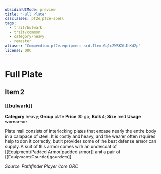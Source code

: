 ```yaml
---
obsidianUIMode: preview
title: "Full Plate"
cssclasses: pf2e,pf2e-spell
tags:
  - trait/bulwark
  - trait/common
  - category/heavy
  - remaster
aliases: "Compendium.pf2e.equipment-srd.Item.Gq1cZWSKOtJhKd2p"
license: ORC
---
```

# Full Plate
## Item 2
### [[bulwark]]

**Category** heavy; **Group** plate
**Price** 30 gp; 
**Bulk** 4; **Size** med
**Usage** wornarmor

Plate mail consists of interlocking plates that encase nearly the entire body in a carapace of steel. It is costly and heavy, and the wearer often requires help to don it correctly, but it provides some of the best defense armor can supply. A suit of this armor comes with an undercoat of [[Equipment/Padded Armor|padded armor]] and a pair of [[Equipment/Gauntlet|gauntlets]].

*Source: Pathfinder Player Core*
*ORC*